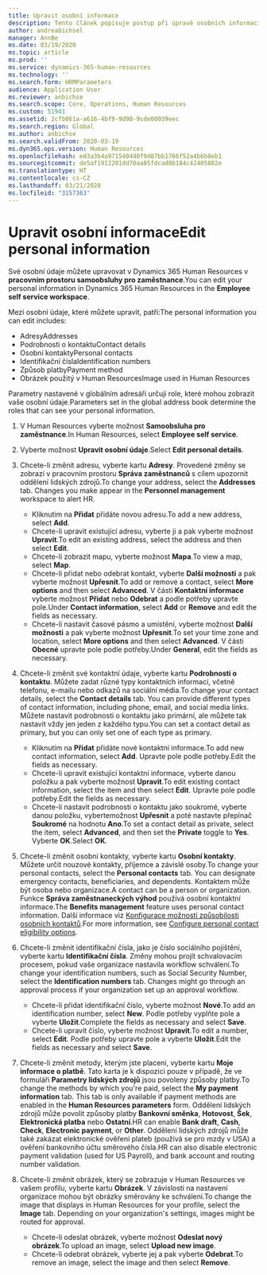 ```yaml
---
title: Upravit osobní informace
description: Tento článek popisuje postup při úpravě osobních informací v samoobsluze pro zaměstnance a manažery.
author: andreabichsel
manager: AnnBe
ms.date: 03/19/2020
ms.topic: article
ms.prod: ''
ms.service: dynamics-365-human-resources
ms.technology: ''
ms.search.form: HRMParameters
audience: Application User
ms.reviewer: anbichse
ms.search.scope: Core, Operations, Human Resources
ms.custom: 51941
ms.assetid: 2cfb061a-a616-4bf9-9d98-9cde00039eec
ms.search.region: Global
ms.author: anbichse
ms.search.validFrom: 2020-03-19
ms.dyn365.ops.version: Human Resources
ms.openlocfilehash: ed3a3b4a9715404d0f9d87bb1766f52a4b6b8eb1
ms.sourcegitcommit: de5af1912201dd70aa85fdcad0b184c42405802e
ms.translationtype: HT
ms.contentlocale: cs-CZ
ms.lasthandoff: 03/21/2020
ms.locfileid: "3157363"
---
```

# <a name="edit-personal-information"></a><span data-ttu-id="e4c09-103">Upravit osobní informace</span><span class="sxs-lookup"><span data-stu-id="e4c09-103">Edit personal information</span></span>

<span data-ttu-id="e4c09-104">Své osobní údaje můžete upravovat v Dynamics 365 Human Resources v **pracovním prostoru samoobsluhy pro zaměstnance**.</span><span class="sxs-lookup"><span data-stu-id="e4c09-104">You can edit your personal information in Dynamics 365 Human Resources in the **Employee self service workspace**.</span></span>

<span data-ttu-id="e4c09-105">Mezi osobní údaje, které můžete upravit, patří:</span><span class="sxs-lookup"><span data-stu-id="e4c09-105">The personal information you can edit includes:</span></span>

- <span data-ttu-id="e4c09-106">Adresy</span><span class="sxs-lookup"><span data-stu-id="e4c09-106">Addresses</span></span>
- <span data-ttu-id="e4c09-107">Podrobnosti o kontaktu</span><span class="sxs-lookup"><span data-stu-id="e4c09-107">Contact details</span></span>
- <span data-ttu-id="e4c09-108">Osobní kontakty</span><span class="sxs-lookup"><span data-stu-id="e4c09-108">Personal contacts</span></span>
- <span data-ttu-id="e4c09-109">Identifikační čísla</span><span class="sxs-lookup"><span data-stu-id="e4c09-109">Identification numbers</span></span>
- <span data-ttu-id="e4c09-110">Způsob platby</span><span class="sxs-lookup"><span data-stu-id="e4c09-110">Payment method</span></span>
- <span data-ttu-id="e4c09-111">Obrázek použitý v Human Resources</span><span class="sxs-lookup"><span data-stu-id="e4c09-111">Image used in Human Resources</span></span>

<span data-ttu-id="e4c09-112">Parametry nastavené v globálním adresáři určují role, které mohou zobrazit vaše osobní údaje.</span><span class="sxs-lookup"><span data-stu-id="e4c09-112">Parameters set in the global address book determine the roles that can see your personal information.</span></span>

1. <span data-ttu-id="e4c09-113">V Human Resources vyberte možnost **Samoobsluha pro zaměstnance**.</span><span class="sxs-lookup"><span data-stu-id="e4c09-113">In Human Resources, select **Employee self service**.</span></span>

2. <span data-ttu-id="e4c09-114">Vyberte možnost **Upravit osobní údaje**.</span><span class="sxs-lookup"><span data-stu-id="e4c09-114">Select **Edit personal details**.</span></span>

3. <span data-ttu-id="e4c09-115">Chcete-li změnit adresu, vyberte kartu **Adresy**. Provedené změny se zobrazí v pracovním prostoru **Správa zaměstnanců** s cílem upozornit oddělení lidských zdrojů.</span><span class="sxs-lookup"><span data-stu-id="e4c09-115">To change your address, select the **Addresses** tab. Changes you make appear in the **Personnel management** workspace to alert HR.</span></span> 

    - <span data-ttu-id="e4c09-116">Kliknutím na **Přidat** přidáte novou adresu.</span><span class="sxs-lookup"><span data-stu-id="e4c09-116">To add a new address, select **Add**.</span></span>
    - <span data-ttu-id="e4c09-117">Chcete-li upravit existující adresu, vyberte ji a pak vyberte možnost **Upravit**.</span><span class="sxs-lookup"><span data-stu-id="e4c09-117">To edit an existing address, select the address and then select **Edit**.</span></span>
    - <span data-ttu-id="e4c09-118">Chcete-li zobrazit mapu, vyberte možnost **Mapa**.</span><span class="sxs-lookup"><span data-stu-id="e4c09-118">To view a map, select **Map**.</span></span>
    - <span data-ttu-id="e4c09-119">Chcete-li přidat nebo odebrat kontakt, vyberte **Další možnosti** a pak vyberte možnost **Upřesnit**.</span><span class="sxs-lookup"><span data-stu-id="e4c09-119">To add or remove a contact, select **More options** and then select **Advanced**.</span></span> <span data-ttu-id="e4c09-120">V části **Kontaktní informace** vyberte možnost **Přidat** nebo **Odebrat** a podle potřeby upravte pole.</span><span class="sxs-lookup"><span data-stu-id="e4c09-120">Under **Contact information**, select **Add** or **Remove** and edit the fields as necessary.</span></span>
    - <span data-ttu-id="e4c09-121">Chcete-li nastavit časové pásmo a umístění, vyberte možnost **Další možnosti** a pak vyberte možnost **Upřesnit**.</span><span class="sxs-lookup"><span data-stu-id="e4c09-121">To set your time zone and location, select **More options** and then select **Advanced**.</span></span> <span data-ttu-id="e4c09-122">V části **Obecné** upravte pole podle potřeby.</span><span class="sxs-lookup"><span data-stu-id="e4c09-122">Under **General**, edit the fields as necessary.</span></span>

4. <span data-ttu-id="e4c09-123">Chcete-li změnit své kontaktní údaje, vyberte kartu **Podrobnosti o kontaktu**. Můžete zadat různé typy kontaktních informací, včetně telefonu, e-mailu nebo odkazů na sociální média.</span><span class="sxs-lookup"><span data-stu-id="e4c09-123">To change your contact details, select the **Contact details** tab. You can provide different types of contact information, including phone, email, and social media links.</span></span> <span data-ttu-id="e4c09-124">Můžete nastavit podrobnosti o kontaktu jako primární, ale můžete tak nastavit vždy jen jeden z každého typu.</span><span class="sxs-lookup"><span data-stu-id="e4c09-124">You can set a contact detail as primary, but you can only set one of each type as primary.</span></span> 

    - <span data-ttu-id="e4c09-125">Kliknutím na **Přidat** přidáte nové kontaktní informace.</span><span class="sxs-lookup"><span data-stu-id="e4c09-125">To add new contact information, select **Add**.</span></span> <span data-ttu-id="e4c09-126">Upravte pole podle potřeby.</span><span class="sxs-lookup"><span data-stu-id="e4c09-126">Edit the fields as necessary.</span></span>
    - <span data-ttu-id="e4c09-127">Chcete-li upravit existující kontaktní informace, vyberte danou položku a pak vyberte možnost **Upravit**.</span><span class="sxs-lookup"><span data-stu-id="e4c09-127">To edit existing contact information, select the item and then select **Edit**.</span></span> <span data-ttu-id="e4c09-128">Upravte pole podle potřeby.</span><span class="sxs-lookup"><span data-stu-id="e4c09-128">Edit the fields as necessary.</span></span>
    - <span data-ttu-id="e4c09-129">Chcete-li nastavit podrobnosti o kontaktu jako soukromé, vyberte danou položku, vybertemožnost **Upřesnit** a poté nastavte přepínač **Soukromé** na hodnotu **Ano**.</span><span class="sxs-lookup"><span data-stu-id="e4c09-129">To set a contact detail as private, select the item, select **Advanced**, and then set the **Private** toggle to **Yes**.</span></span> <span data-ttu-id="e4c09-130">Vyberte **OK**.</span><span class="sxs-lookup"><span data-stu-id="e4c09-130">Select **OK**.</span></span>
  
5. <span data-ttu-id="e4c09-131">Chcete-li změnit osobní kontakty, vyberte kartu **Osobní kontakty**. Můžete určit nouzové kontakty, příjemce a závislé osoby.</span><span class="sxs-lookup"><span data-stu-id="e4c09-131">To change your personal contacts, select the **Personal contacts** tab. You can designate emergency contacts, beneficiaries, and dependents.</span></span> <span data-ttu-id="e4c09-132">Kontaktem může být osoba nebo organizace.</span><span class="sxs-lookup"><span data-stu-id="e4c09-132">A contact can be a person or organization.</span></span> <span data-ttu-id="e4c09-133">Funkce **Správa zaměstnaneckých výhod** používá osobní kontaktní informace.</span><span class="sxs-lookup"><span data-stu-id="e4c09-133">The **Benefits management** feature uses personal contact information.</span></span> <span data-ttu-id="e4c09-134">Další informace viz [Konfigurace možností způsobilosti osobních kontaktů](hr-benefits-setup-contact-eligibility-options.md).</span><span class="sxs-lookup"><span data-stu-id="e4c09-134">For more information, see [Configure personal contact eligibility options](hr-benefits-setup-contact-eligibility-options.md).</span></span>

6. <span data-ttu-id="e4c09-135">Chcete-li změnit identifikační čísla, jako je číslo sociálního pojištění, vyberte kartu **Identifikační čísla**. Změny mohou projít schvalovacím procesem, pokud vaše organizace nastavila workflow schválení.</span><span class="sxs-lookup"><span data-stu-id="e4c09-135">To change your identification numbers, such as Social Security Number, select the **Identification numbers** tab. Changes might go through an approval process if your organization set up an approval workflow.</span></span>

    - <span data-ttu-id="e4c09-136">Chcete-li přidat identifikační číslo, vyberte možnost **Nové**.</span><span class="sxs-lookup"><span data-stu-id="e4c09-136">To add an identification number, select **New**.</span></span> <span data-ttu-id="e4c09-137">Podle potřeby vyplňte pole a vyberte **Uložit**.</span><span class="sxs-lookup"><span data-stu-id="e4c09-137">Complete the fields as necessary and select **Save**.</span></span>
    - <span data-ttu-id="e4c09-138">Chcete-li upravit číslo, vyberte možnost **Upravit**.</span><span class="sxs-lookup"><span data-stu-id="e4c09-138">To edit a number, select **Edit**.</span></span> <span data-ttu-id="e4c09-139">Podle potřeby upravte pole a vyberte **Uložit**.</span><span class="sxs-lookup"><span data-stu-id="e4c09-139">Edit the fields as necessary and select **Save**.</span></span>

7. <span data-ttu-id="e4c09-140">Chcete-li změnit metody, kterým jste placeni, vyberte kartu **Moje informace o platbě**. Tato karta je k dispozici pouze v případě, že ve formuláři **Parametry lidských zdrojů** jsou povoleny způsoby platby.</span><span class="sxs-lookup"><span data-stu-id="e4c09-140">To change the methods by which you're paid, select the **My payment information** tab. This tab is only available if payment methods are enabled in the **Human Resources parameters** form.</span></span> <span data-ttu-id="e4c09-141">Oddělení lidských zdrojů může povolit způsoby platby **Bankovní směnka**, **Hotovost**, **Šek**, **Elektronická platba** nebo **Ostatní**.</span><span class="sxs-lookup"><span data-stu-id="e4c09-141">HR can enable **Bank draft**, **Cash**, **Check**, **Electronic payment**, or **Other**.</span></span> <span data-ttu-id="e4c09-142">Oddělení lidských zdrojů může také zakázat elektronické ověření plateb (používá se pro mzdy v USA) a ověření bankovního účtu směrového čísla.</span><span class="sxs-lookup"><span data-stu-id="e4c09-142">HR can also disable electronic payment validation (used for US Payroll), and bank account and routing number validation.</span></span>

8. <span data-ttu-id="e4c09-143">Chcete-li změnit obrázek, který se zobrazuje v Human Resources ve vašem profilu, vyberte kartu **Obrázek**. V závislosti na nastavení organizace mohou být obrázky směrovány ke schválení.</span><span class="sxs-lookup"><span data-stu-id="e4c09-143">To change the image that displays in Human Resources for your profile, select the **Image** tab. Depending on your organization's settings, images might be routed for approval.</span></span>

    - <span data-ttu-id="e4c09-144">Chcete-li odeslat obrázek, vyberte možnost **Odeslat nový obrázek**.</span><span class="sxs-lookup"><span data-stu-id="e4c09-144">To upload an image, select **Upload new image**.</span></span>
    - <span data-ttu-id="e4c09-145">Chcete-li odebrat obrázek, vyberte jej a pak vyberte **Odebrat**.</span><span class="sxs-lookup"><span data-stu-id="e4c09-145">To remove an image, select the image and then select **Remove**.</span></span>

